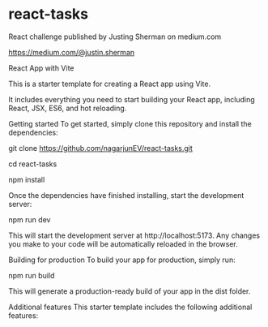 # react-tasks

React challenge published by Justing Sherman on medium.com

https://medium.com/@justin.sherman

React App with Vite

This is a starter template for creating a React app using Vite. 

It includes everything you need to start building your React app, including React, JSX, ES6, and hot reloading.

Getting started
To get started, simply clone this repository and install the dependencies:

git clone https://github.com/nagarjunEV/react-tasks.git

cd react-tasks

npm install

Once the dependencies have finished installing, start the development server:

npm run dev

This will start the development server at http://localhost:5173. 
Any changes you make to your code will be automatically reloaded in the browser.

Building for production
To build your app for production, simply run:

npm run build

This will generate a production-ready build of your app in the dist folder.

Additional features
This starter template includes the following additional features:
